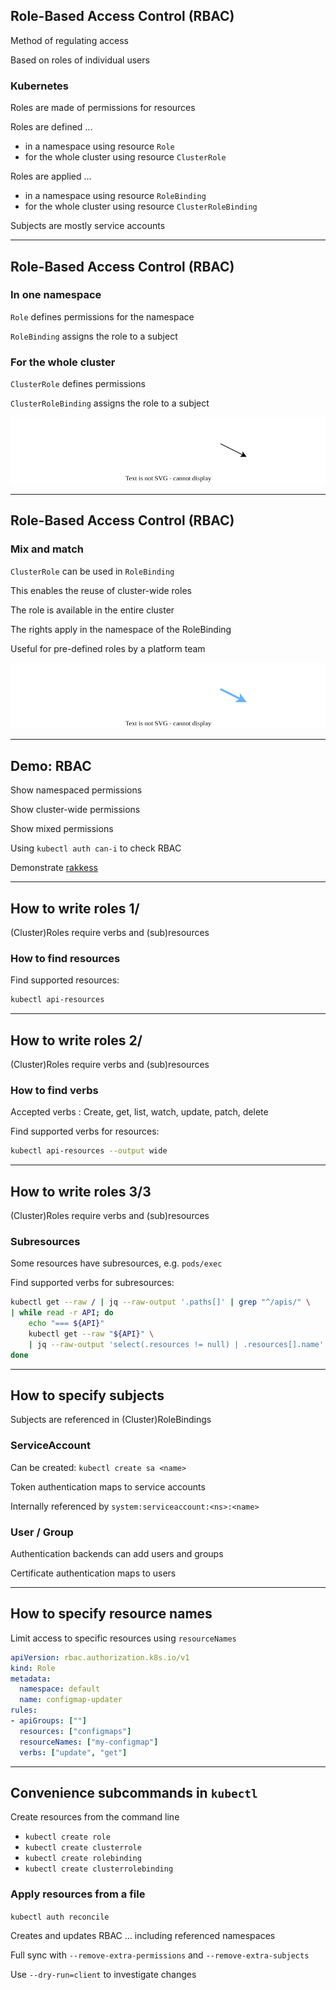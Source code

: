 ## Role-Based Access Control (RBAC)

Method of regulating access

Based on roles of individual users

### Kubernetes

Roles are made of permissions for resources

Roles are defined ...
- in a namespace using resource `Role`
- for the whole cluster using resource `ClusterRole`

Roles are applied ...
- in a namespace using resource `RoleBinding`
- for the whole cluster using resource `ClusterRoleBinding`

Subjects are mostly service accounts

---

## Role-Based Access Control (RBAC)

### In one namespace

`Role` defines permissions for the namespace

`RoleBinding` assigns the role to a subject

### For the whole cluster

`ClusterRole` defines permissions

`ClusterRoleBinding` assigns the role to a subject

![](120_kubernetes/rbac/rbac.drawio.svg) <!-- .element: style="width: 65%; margin-top: 0.5em; margin-bottom: 0.5em;" -->

---

## Role-Based Access Control (RBAC)

### Mix and match

`ClusterRole` can be used in `RoleBinding`

This enables the reuse of cluster-wide roles

The role is available in the entire cluster

The rights apply in the namespace of the RoleBinding

Useful for pre-defined roles by a platform team

![](120_kubernetes/rbac/rbac2.drawio.svg) <!-- .element: style="width: 65%; margin-top: 0.5em; margin-bottom: 0.5em;" -->

---

## Demo: RBAC [<i class="fa fa-comment-code"></i>](https://github.com/nicholasdille/container-slides/blob/master/120_kubernetes/rbac/rbac.demo "rbac.demo")

Show namespaced permissions

Show cluster-wide permissions

Show mixed permissions

Using `kubectl auth can-i` to check RBAC [](https://kubernetes.io/docs/reference/access-authn-authz/authorization/#checking-api-access)

Demonstrate [rakkess](https://github.com/corneliusweig/rakkess) [<i class="fa fa-comment-code"></i>](https://github.com/nicholasdille/container-slides/blob/master/120_kubernetes/rbac/rakkess.demo "rakkess.demo")

---

## How to write roles 1/

(Cluster)Roles require verbs and (sub)resources

### How to find resources

Find supported resources:

```bash
kubectl api-resources
```

---

## How to write roles 2/

(Cluster)Roles require verbs and (sub)resources

### How to find verbs

Accepted verbs [](https://kubernetes.io/docs/reference/access-authn-authz/authorization/#determine-the-request-verb): Create, get, list, watch, update, patch, delete

Find supported verbs for resources:

```bash
kubectl api-resources --output wide
```

---

## How to write roles 3/3

(Cluster)Roles require verbs and (sub)resources

### Subresources

Some resources have subresources, e.g. `pods/exec`

Find supported verbs for subresources:

```bash
kubectl get --raw / | jq --raw-output '.paths[]' | grep "^/apis/" \
| while read -r API; do
    echo "=== ${API}"
    kubectl get --raw "${API}" \
    | jq --raw-output 'select(.resources != null) | .resources[].name'
done
```

---

## How to specify subjects

Subjects [](https://kubernetes.io/docs/reference/access-authn-authz/rbac/#referring-to-subjects) are referenced in (Cluster)RoleBindings

### ServiceAccount

Can be created: `kubectl create sa <name>`

Token authentication maps to service accounts

Internally referenced by `system:serviceaccount:<ns>:<name>`

### User / Group

Authentication backends can add users and groups

Certificate authentication maps to users

---

## How to specify resource names

Limit access to specific resources using `resourceNames`

```yaml [9]
apiVersion: rbac.authorization.k8s.io/v1
kind: Role
metadata:
  namespace: default
  name: configmap-updater
rules:
- apiGroups: [""]
  resources: ["configmaps"]
  resourceNames: ["my-configmap"]
  verbs: ["update", "get"]
```

---

## Convenience subcommands in `kubectl`

Create resources from the command line
- `kubectl create role` [](https://kubernetes.io/docs/reference/access-authn-authz/rbac/#kubectl-create-role)
- `kubectl create clusterrole` [](https://kubernetes.io/docs/reference/access-authn-authz/rbac/#kubectl-create-clusterrole)
- `kubectl create rolebinding` [](https://kubernetes.io/docs/reference/access-authn-authz/rbac/#kubectl-create-rolebinding)
- `kubectl create clusterrolebinding` [](https://kubernetes.io/docs/reference/access-authn-authz/rbac/#kubectl-create-clusterrolebinding)

### Apply resources from a file

`kubectl auth reconcile` [](https://kubernetes.io/docs/reference/access-authn-authz/rbac/#kubectl-auth-reconcile)

Creates and updates RBAC ... including referenced namespaces

Full sync with `--remove-extra-permissions` and `--remove-extra-subjects`

Use `--dry-run=client` to investigate changes
